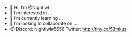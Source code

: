 - 👋 Hi, I’m @Nightiwl
- 👀 I’m interested in ...
- 🌱 I’m currently learning ...
- 💞️ I’m looking to collaborate on ...
- 📫 Discord: Nightiwl#5656
     Twitter: http://tiny.cc/53mkuz

<!---
Nightiwl/Nightiwl is a ✨ special ✨ repository because its `README.md` (this file) appears on your GitHub profile.
You can click the Preview link to take a look at your changes.
--->
